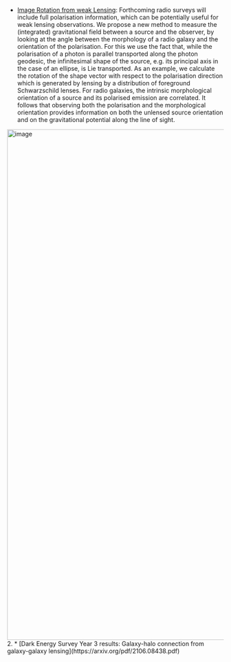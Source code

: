 * [Image Rotation from weak Lensing](https://arxiv.org/pdf/2106.08631.pdf): Forthcoming radio surveys will include full polarisation information, which can be potentially useful for weak lensing observations. We propose a new method to measure the (integrated) gravitational field between a source and the observer, by looking at the angle between the morphology of a radio galaxy and the orientation of the polarisation. For this we use the fact that, while the polarisation of a photon is parallel transported along the photon geodesic, the infinitesimal shape of the source, e.g. its principal axis in the case of an ellipse, is Lie transported. As an example, we calculate the rotation of the shape vector with respect to the polarisation direction which is generated by lensing by a distribution of foreground Schwarzschild lenses. For radio galaxies, the intrinsic morphological orientation of a source and its polarised emission are correlated. It follows that observing both the polarisation and the morphological orientation provides information on both the unlensed source orientation and on the gravitational potential along the line of sight.

<img width="1186" alt="image" src="https://user-images.githubusercontent.com/37625284/122325477-4024e500-cf5d-11eb-8c25-cbedf5334d42.png">
2. * [Dark Energy Survey Year 3 results: Galaxy-halo connection from galaxy-galaxy lensing](https://arxiv.org/pdf/2106.08438.pdf)
